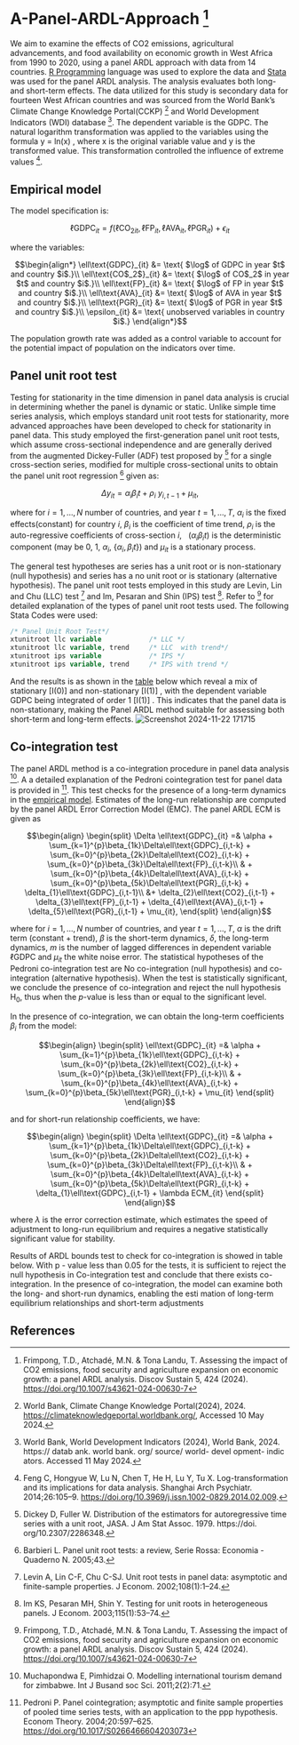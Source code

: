 # A-Panel-ARDL-Approach [^1]
We aim to examine the effects of CO2 emissions, agricultural advancements, and food availability on economic growth in West Africa from 1990 to 2020,  using a panel ARDL approach with data from 14 countries. [R Programming](R_Code_for_Data_Exploration.R) language was used to explore the data and [Stata](Stata_Codes.txt) was used for the panel ARDL analysis. The analysis evaluates both long- and short-term effects. The data utilized for this study is secondary data for fourteen West African countries and was sourced from the World Bank’s Climate Change Knowledge Portal(CCKP) [^2] and World Development Indicators (WDI) database [^3]. The dependent variable is the GDPC. The natural logarithm transformation was applied to the variables using the formula y = ln(x) , where x is the original variable value and y is the transformed value. This transformation controlled the influence of extreme values [^4].

## Empirical model
The model specification is: 
```math 
\ell\text{GDPC}_{it} = f(\ell\text{CO$_2$}_{it},\ell\text{FP}_{it},\ell\text{AVA}_{it},\ell\text{PGR}_{it})+\epsilon_{it}
```
where the variables:
```math
\begin{align*}
	\ell\text{GDPC}_{it} &= \text{ $\log$ of GDPC in year $t$ and country $i$.}\\
	\ell\text{CO$_2$}_{it} &= \text{ $\log$ of CO$_2$ in year $t$ and country $i$.}\\
	\ell\text{FP}_{it} &= \text{ $\log$ of FP in year $t$ and country $i$.}\\
	\ell\text{AVA}_{it} &= \text{ $\log$ of AVA in year $t$ and country $i$.}\\
	\ell\text{PGR}_{it} &= \text{ $\log$ of PGR in year $t$ and country $i$.}\\ 
	\epsilon_{it} &= \text{ unobserved variables in country $i$.}
\end{align*}
```
The population growth rate was added as a control variable to account for the potential impact of population on the indicators over time. 

## Panel unit root test
Testing for stationarity in the time dimension in panel data analysis is crucial in determining whether the panel is dynamic or static. Unlike simple time series analysis, which employs standard unit root tests for stationarity, more advanced approaches have been developed to check for stationarity in panel data. This study employed the first-generation panel unit root tests, which assume cross-sectional independence and are generally derived from the augmented Dickey-Fuller 
(ADF) test proposed by [^5] for a single cross-section series, modified for multiple cross-sectional units to obtain the panel unit root regression [^6] given as:
```math
\Delta y_{it} = \alpha_{i}\beta_{i}t + \rho_i \ y_{i,t-1} + \mu_{it},
```
where for $i=1,\ldots,N$ number of countries,  and year $t=1,\ldots,T$, $\alpha_i$ is the fixed effects(constant) for country $i$, $\beta_{i}$ is the coefficient of time trend, $\rho_i$ is the auto-regressive coefficients of cross-section $i$, $\ \ (\alpha_i\beta_{i}t)$ is the deterministic component (may be 0, 1, $\alpha_i$, $\{\alpha_i, \beta_{i}t\}$) and $\mu_{it}$ is a stationary process.

The general test hypotheses are series has a unit root or is non-stationary (null hypothesis) and series has a no unit root or is stationary (alternative hypothesis).  The panel unit root tests employed in this study are Levin, Lin and Chu (LLC) test [^7] and Im, Pesaran and Shin (IPS) test [^8]. Refer to [^1] for detailed explanation of the types of panel unit root tests used.
The following Stata Codes were used:
```Stata
/* Panel Unit Root Test*/
xtunitroot llc variable            /* LLC */
xtunitroot llc variable, trend     /* LLC  with trend*/
xtunitroot ips variable            /* IPS */ 
xtunitroot ips variable, trend     /* IPS with trend */
```
And the results is as shown in the [table](https://github.com/user-attachments/assets/e1136de7-15df-40af-8db7-37d128d45ec7) below which reveal a mix of stationary [I(0)] and non-stationary [I(1)] , with 
the dependent variable GDPC being integrated of order 1 [I(1)] . This indicates that the panel data is non-stationary, 
making the Panel ARDL method suitable for assessing both short-term and long-term effects.
![Screenshot 2024-11-22 171715](https://github.com/user-attachments/assets/e1136de7-15df-40af-8db7-37d128d45ec7)

## Co‑integration test
The panel ARDL method is a co-integration procedure in panel data analysis [^9]. A a detailed explanation of the Pedroni cointegration test for panel data is provided in [^10]. This test checks for the presence of a long-term dynamics in the [empirical model](README.md#empirical-model). Estimates of the long-run relationship are computed by the panel ARDL Error Correction Model (EMC). The panel ARDL ECM is given as
```math
\begin{align}
	\begin{split}
		\Delta \ell\text{GDPC}_{it} =& \alpha + \sum_{k=1}^{p}\beta_{1k}\Delta\ell\text{GDPC}_{i,t-k} + \sum_{k=0}^{p}\beta_{2k}\Delta\ell\text{CO2}_{i,t-k} + \sum_{k=0}^{p}\beta_{3k}\Delta\ell\text{FP}_{i,t-k}\\
		& + \sum_{k=0}^{p}\beta_{4k}\Delta\ell\text{AVA}_{i,t-k} + \sum_{k=0}^{p}\beta_{5k}\Delta\ell\text{PGR}_{i,t-k} + \delta_{1}\ell\text{GDPC}_{i,t-1}\\
		&+ \delta_{2}\ell\text{CO2}_{i,t-1} + \delta_{3}\ell\text{FP}_{i,t-1} + \delta_{4}\ell\text{AVA}_{i,t-1} + \delta_{5}\ell\text{PGR}_{i,t-1} + \mu_{it},
	\end{split}
\end{align}
```
where for $i=1,\ldots,N$ number of countries,  and year $t=1,\ldots,T$, $\alpha$ is the drift term (constant + trend), $\beta$ is the short-term dynamics, $\delta$, the long-term dynamics, $m$ is the number of lagged differences in dependent variable $\ell$GDPC and $\mu_{it}$ the white noise error. The statistical hypotheses of the Pedroni co-integration test are No co-integration (null hypothesis) and co-integration (alternative hypothesis). When the test is statistically significant, we conclude the presence of co-integration and reject the null hypothesis H$_0$, thus when the $p$-value is less than or equal to the significant level.

In the presence of co-integration, we can obtain the long-term coefficients $\beta_i$ from the model:
```math
\begin{align}
	\begin{split}
		\ell\text{GDPC}_{it} =& \alpha + \sum_{k=1}^{p}\beta_{1k}\ell\text{GDPC}_{i,t-k} + \sum_{k=0}^{p}\beta_{2k}\ell\text{CO2}_{i,t-k} + \sum_{k=0}^{p}\beta_{3k}\ell\text{FP}_{i,t-k}\\
		& + \sum_{k=0}^{p}\beta_{4k}\ell\text{AVA}_{i,t-k} + \sum_{k=0}^{p}\beta_{5k}\ell\text{PGR}_{i,t-k} +  \mu_{it}
	\end{split}
\end{align}
```
and for short-run relationship coefficients, we have:
```math
\begin{align}
	\begin{split}
		\Delta \ell\text{GDPC}_{it} =& \alpha + \sum_{k=1}^{p}\beta_{1k}\Delta\ell\text{GDPC}_{i,t-k} + \sum_{k=0}^{p}\beta_{2k}\Delta\ell\text{CO2}_{i,t-k} + \sum_{k=0}^{p}\beta_{3k}\Delta\ell\text{FP}_{i,t-k}\\
		& + \sum_{k=0}^{p}\beta_{4k}\Delta\ell\text{AVA}_{i,t-k} + \sum_{k=0}^{p}\beta_{5k}\Delta\ell\text{PGR}_{i,t-k} + \delta_{1}\ell\text{GDPC}_{i,t-1} + \lambda ECM_{it}
	\end{split}
\end{align}
```
where $\lambda$ is the error correction estimate, which estimates the speed of adjustment to long-run equilibrium and requires a negative statistically significant value for stability.

Results of ARDL bounds test to check for co-integration is showed in table below. With p - value less than 0.05 for the 
tests, it is sufficient to reject the null hypothesis in Co-integration test and conclude that there exists co-integration. 
In the presence of co-integration, the model can examine both the long- and short-run dynamics, enabling the esti
mation of long-term equilibrium relationships and short-term adjustments



## References
[^1]: Frimpong, T.D., Atchadé, M.N. & Tona Landu, T. Assessing the impact of CO2 emissions, food security and agriculture expansion on economic growth: a panel ARDL analysis. Discov Sustain 5, 424 (2024). https://doi.org/10.1007/s43621-024-00630-7
[^2]: World Bank, Climate Change Knowledge Portal(2024), 2024. https://climateknowledgeportal.worldbank.org/, Accessed 10 May 2024.
[^3]: World Bank, World Development Indicators (2024), World Bank, 2024. https:// datab ank. world bank. org/ source/ world- devel opment- indic 
ators. Accessed 11 May 2024.
[^4]: Feng C, Hongyue W, Lu N, Chen T, He H, Lu Y, Tu X. Log-transformation and its implications for data analysis. Shanghai Arch Psychiatr. 2014;26:105–9. https://doi.org/10.3969/j.issn.1002-0829.2014.02.009.
[^5]: Dickey D, Fuller W. Distribution of the estimators for autoregressive time series with a unit root, JASA. J Am Stat Assoc. 1979. https://doi. org/10.2307/2286348.
[^6]: Barbieri L. Panel unit root tests: a review, Serie Rossa: Economia - Quaderno N. 2005;43.
[^7]: Levin A, Lin C-F, Chu C-SJ. Unit root tests in panel data: asymptotic and finite-sample properties. J Econom. 2002;108(1):1–24.
[^8]: Im KS, Pesaran MH, Shin Y. Testing for unit roots in heterogeneous panels. J Econom. 2003;115(1):53–74.
[^9]: Muchapondwa E, Pimhidzai O. Modelling international tourism demand for zimbabwe. Int J Busand soc Sci. 2011;2(2):71.
[^10]: Pedroni P. Panel cointegration; asymptotic and finite sample properties of pooled time series tests, with an application to the ppp hypothesis. Econom Theory. 2004;20:597–625. https://doi.org/10.1017/S0266466604203073
